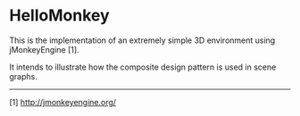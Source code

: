 HelloMonkey
===========

This is the implementation of an extremely simple 3D environment using jMonkeyEngine [1].

It intends to illustrate how the composite design pattern is used in scene graphs.



-----

[1] http://jmonkeyengine.org/
